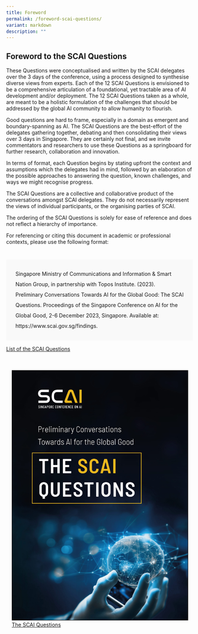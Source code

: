 ```yaml
---
title: Foreword
permalink: /foreword-scai-questions/
variant: markdown
description: ""
---
```

## Foreword to the SCAI Questions

These Questions were conceptualised and written by the SCAI delegates over the 3 days of the conference, using a process designed to synthesise diverse views from experts. Each of the 12 SCAI Questions is envisioned to be a comprehensive articulation of a foundational, yet tractable area of AI development and/or deployment. The 12 SCAI Questions taken as a whole, are meant to be a holistic formulation of the challenges that should be addressed by the global AI community to allow humanity to flourish.

Good questions are hard to frame, especially in a domain as emergent and boundary-spanning as AI. The SCAI Questions are the best-effort of the delegates gathering together, debating and then consolidating their views over 3 days in Singapore. They are certainly not final, and we invite commentators and researchers to use these Questions as a springboard for further research, collaboration and innovation.

In terms of format, each Question begins by stating upfront the context and assumptions which the delegates had in mind, followed by an elaboration of the possible approaches to answering the question, known challenges, and ways we might recognise progress.

The SCAI Questions are a collective and collaborative product of the conversations amongst SCAI delegates. They do not necessarily represent the views of individual participants, or the organising parties of SCAI.

The ordering of the SCAI Questions is solely for ease of reference and does not reflect a hierarchy of importance.

For referencing or citing this document in academic or professional contexts, please use the following format:

<div style="padding: 25px 0px 0px 0px;"></div>

<div style="padding: 25px 25px 25px 25px; background-color: #f9f9f9; line-height:2;">Singapore Ministry of Communications and Information &amp; Smart Nation Group, in partnership with Topos Institute. (2023). Preliminary Conversations Towards AI for the Global Good: The SCAI Questions. Proceedings of the Singapore Conference on AI for the Global Good, 2-6 December 2023, Singapore. Available at: https://www.scai.gov.sg/findings.</div>

[List of the SCAI Questions](/scai-questions)

<div class="row" style="padding: 20px 0px 0px 0px;">

<div class="col" style="padding: 15px 15px 15px 15px;"><a href="https://go.gov.sg/scai-questions"><img style="border:1px solid black;" src="/images/Questions/scai_questions_cover.jpg" alt="The SCAI Questions">The SCAI Questions</a></div>
	
<div class="col" style="padding: 15px 15px 15px 15px;"></div>

<div class="col" style="padding: 10px 20px 10px 20px;"></div>

</div>
